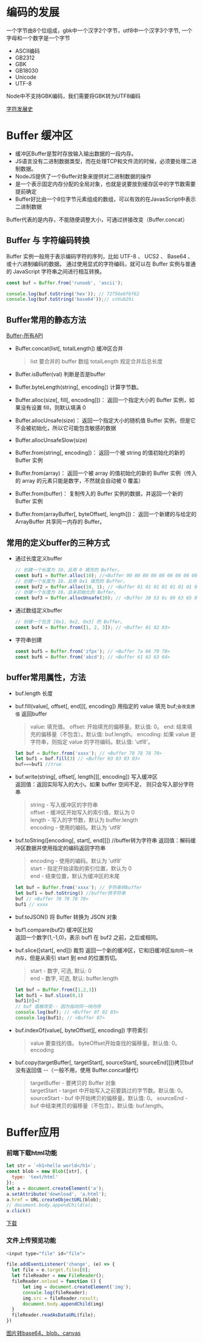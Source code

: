 # 编码的发展
一个字节由8个位组成，gbk中一个汉字2个字节，utf8中一个汉字3个字节,
一个字母和一个数字是一个字节

* ASCII编码
* GB2312
* GBK
* GB18030
* Unicode
* UTF-8

Node中不支持GBK编码，我们需要将GBK转为UTF8编码

[字符发展史](/details\其他\字符发展史.md)


# Buffer 缓冲区

* 缓冲区Buffer是暂时存放输入输出数据的一段内存。
* JS语言没有二进制数据类型，而在处理TCP和文件流的时候，必须要处理二进制数据。
* NodeJS提供了一个Buffer对象来提供对二进制数据的操作
* 是一个表示固定内存分配的全局对象，也就是说要放到缓存区中的字节数需要提前确定
* Buffer好比由一个8位字节元素组成的数组，可以有效的在JavasScript中表示二进制数据

Buffer代表的是内存，不能随便调整大小，可通过拼接改变（Buffer.concat）

## Buffer 与 字符编码转换
Buffer 实例一般用于表示编码字符的序列，比如 UTF-8 、 UCS2 、 Base64 、或十六进制编码的数据。 通过使用显式的字符编码，就可以在 Buffer 实例与普通的 JavaScript 字符串之间进行相互转换。

```js
const buf = Buffer.from('runoob', 'ascii');

console.log(buf.toString('hex')); // 72756e6f6f62
console.log(buf.toString('base64'));// cnVub29i
```

## Buffer常用的静态方法
[Buffer-所有API](http://nodejs.cn/api/buffer.html)

* Buffer.concat(list[, totalLength]) 缓冲区合并 
  >list 要合并的 buffer 数组
  >totalLength 规定合并后总长度 

* Buffer.isBuffer(val) 判断是否是buffer

* Buffer.byteLength(string[, encoding]) 计算字节数。

* Buffer.alloc(size[, fill[, encoding]])： 返回一个指定大小的 Buffer 实例，如果没有设置 fill，则默认填满 0

* Buffer.allocUnsafe(size)： 返回一个指定大小的随机值 Buffer 实例，但是它不会被初始化，所以它可能包含敏感的数据

* Buffer.allocUnsafeSlow(size)

* Buffer.from(string[, encoding])： 返回一个被 string 的值初始化的新的 Buffer 实例

* Buffer.from(array)： 返回一个被 array 的值初始化的新的 Buffer 实例（传入的 array 的元素只能是数字，不然就会自动被 0 覆盖）

* Buffer.from(buffer)： 复制传入的 Buffer 实例的数据，并返回一个新的 Buffer 实例


* Buffer.from(arrayBuffer[, byteOffset[, length]])： 返回一个新建的与给定的 ArrayBuffer 共享同一内存的 Buffer。


## 常用的定义buffer的三种方式
* 通过长度定义buffer
  ```js
  // 创建一个长度为 10、且用 0 填充的 Buffer。
  const buf1 = Buffer.alloc(10); //<Buffer 00 00 00 00 00 00 00 00 00 00>
  // 创建一个长度为 10、且用 0x1 填充的 Buffer。
  const buf2 = Buffer.alloc(10, 1); // <Buffer 01 01 01 01 01 01 01 01 01 01>
  // 创建一个长度为 10、且未初始化的 Buffer。
  const buf3 = Buffer.allocUnsafe(10); // <Buffer 38 53 6c 69 63 65 00 00 00 00>
  ```

* 通过数组定义buffer
  ```js
  // 创建一个包含 [0x1, 0x2, 0x3] 的 Buffer。
  const buf4 = Buffer.from([1, 2, 3]); // <Buffer 01 02 03>
  ```

* 字符串创建
  ```js
  const buf5 = Buffer.from('zfpx'); // <Buffer 7a 66 70 78>
  const buf6 = Buffer.from('abcd'); // <Buffer 61 62 63 64>
  
  ```
## buffer常用属性，方法

* buf.length 长度

* buf.fill(value[, offset[, end]][, encoding]) 用指定的 value 填充 buf;`会改变原值`
  返回buffer
  >value: 填充值。
  >offset: 开始填充的偏移量。默认值: 0。
  >end: 结束填充的偏移量（不包含）。默认值: buf.length。
  >encoding: 如果 value 是字符串，则指定 value 的字符编码。默认值: 'utf8'。  

  ```js
  let buf = Buffer.from('xxxx'); // <Buffer 78 78 78 78>
  let buf1 = buf.fill(3) // <Buffer 03 03 03 03>
  buf===buf1 //true
  ```

* buf.write(string[, offset[, length]][, encoding]) 写入缓冲区  
  返回值：返回实际写入的大小。如果 buffer 空间不足， 则只会写入部分字符串  
  >string - 写入缓冲区的字符串  
  >offset - 缓冲区开始写入的索引值，默认为 0  
  >length - 写入的字节数，默认为 buffer.length  
  >encoding - 使用的编码。默认为 'utf8'  

* buf.toString([encoding[, start[, end]]]) //buffer转为字符串
  返回值：解码缓冲区数据并使用指定的编码返回字符串
  >encoding - 使用的编码。默认为 'utf8'  
  >start - 指定开始读取的索引位置，默认为 0  
  >end - 结束位置，默认为缓冲区的末尾  
  ```js
  let buf = Buffer.from('xxxx'); // 字符串转buffer
  let buf1 = buf.toString() //buffer转字符串
  buf // <Buffer 78 78 78 78>
  buf1 // xxxx
  ```

* buf.toJSON() 将 Buffer 转换为 JSON 对象  

* buf1.compare(buf2) 缓冲区比较  
  返回一个数字(1,-1,0)，表示 buf1 在 buf2 之前，之后或相同。

* buf.slice([start[, end]])  裁剪
  返回一个新的缓冲区，它和旧缓冲区`指向同一块内存`，但是从索引 start 到 end 的位置剪切。
  >start - 数字, 可选, 默认: 0  
  >end - 数字, 可选, 默认: buffer.length  

  ```js
  let buf = Buffer.from([1,2,3])
  let buf1 = buf.slice(0,1)
  buf1[0]=7
  // buf 值被改变-- 因为指向同一块内存
  console.log(buf); // <Buffer 07 02 03>
  console.log(buf1); // <Buffer 07>
  ```

* buf.indexOf(value[, byteOffset][, encoding]) 字符索引
  >value 要查找的值。
  >byteOffset开始查找的偏移量。默认值: 0。
  >encoding 

* buf.copy(targetBuffer[, targetStart[, sourceStart[, sourceEnd]]])拷贝buf
  没有返回值 --（一般不用，使用 Buffer.concat替代）
  >targetBuffer - 要拷贝的 Buffer 对象  
  >targetStart - target 中开始写入之前要跳过的字节数。默认值: 0。
  >sourceStart - buf 中开始拷贝的偏移量。默认值: 0。 
  >sourceEnd - buf 中结束拷贝的偏移量（不包含）。默认值: buf.length。


# Buffer应用

### 前端下载html功能
```js
let str = `<h1>hello world</h1>`;
const blob = new Blob([str], {
  type: 'text/html'
});
let a = document.createElement('a');
a.setAttribute('download', 'a.html');
a.href = URL.createObjectURL(blob);
// document.body.appendChild(a);
a.click()
```
[下载](/details\文件处理\下载.md)

### 文件上传预览功能
```js
<input type="file" id="file">

file.addEventListener('change', (e) => {
  let file = e.target.files[0];
  let fileReader = new FileReader();
  fileReader.onload = function () {
      let img = document.createElement('img');
      console.log(fileReader);
      img.src = fileReader.result;
      document.body.appendChild(img)
  }
  fileReader.readAsDataURL(file);
})
```

[图片转base64、blob、canvas](/details\文件处理\图片转base64、blob、canvas.md)